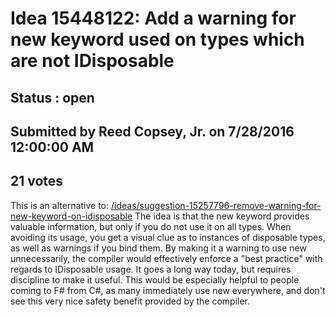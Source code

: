 # Idea 15448122: Add a warning for new keyword used on types which are not IDisposable #

## Status : open

## Submitted by Reed Copsey, Jr. on 7/28/2016 12:00:00 AM

## 21 votes

This is an alternative to: [/ideas/suggestion-15257796-remove-warning-for-new-keyword-on-idisposable](/ideas/suggestion-15257796-remove-warning-for-new-keyword-on-idisposable.md)
The idea is that the new keyword provides valuable information, but only if you do not use it on all types.
When avoiding its usage, you get a visual clue as to instances of disposable types, as well as warnings if you bind them.
By making it a warning to use new unnecessarily, the compiler would effectively enforce a "best practice" with regards to IDisposable usage. It goes a long way today, but requires discipline to make it useful.
This would be especially helpful to people coming to F# from C#, as many immediately use new everywhere, and don't see this very nice safety benefit provided by the compiler.

